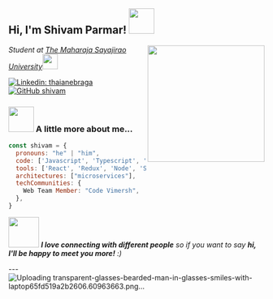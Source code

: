 <h2> Hi, I'm Shivam Parmar! <img src="https://media.giphy.com/media/Tqrk0x0Hpzgdjz9t1z/giphy.gif" width="50"></h2>
<img align='right' src="https://banner2.cleanpng.com/2024![transparent-glasses-bearded-man-in-glasses-smiles-with-laptop65fd519a2b2606 60963663](https://github.com/ShivamP0077/ShivamP0077/assets/134063660/941bff07-80cf-4f82-9f5a-7a759c7e0218)
0321/xf/transparent-glasses-bearded-man-in-glasses-smiles-with-laptop65fd519a2b2606.60963663.webp" width="230">
<p><em>Student at <a href="https://msubaroda.ac.in/">The Maharaja Sayajirao University</a><img src="https://media.giphy.com/media/WUlplcMpOCEmTGBtBW/giphy.gif" width="30"> 
</em></p>


[![Linkedin: thaianebraga](https://img.shields.io/badge/-thaianebraga-blue?style=flat-square&logo=Linkedin&logoColor=white&link=https:https://linkedin.com/in/shivam-parmar007)](https://linkedin.com/in/shivam-parmar007)
[![GitHub shivam](https://img.shields.io/github/followers/ShivamP0077?label=follow&style=social)](https://github.com/shivamP0077)


### <img src="https://media.giphy.com/media/VgCDAzcKvsR6OM0uWg/giphy.gif" width="50"> A little more about me...  

```javascript
const shivam = {
  pronouns: "he" | "him",
  code: ['Javascript', 'Typescript', 'HTML', 'CSS', 'C++', 'Python', 'Java'],
  tools: ['React', 'Redux', 'Node', 'Storybook', 'Styled-Components', 'Jest', 'Docker'],
  architectures: ["microservices"],
  techCommunities: {
    Web Team Member: "Code Vimersh",
  },
}
```

<img src="https://media.giphy.com/media/LnQjpWaON8nhr21vNW/giphy.gif" width="60"> <em><b>I love connecting with different people</b> so if you want to say <b>hi, I'll be happy to meet you more!</b> :)</em>

---![Uploading transparent-glasses-bearded-man-in-glasses-smiles-with-laptop65fd519a2b2606.60963663.png…]()

